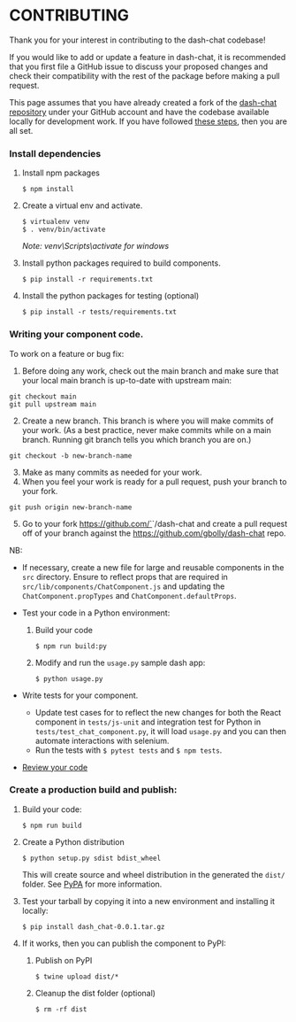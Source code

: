 # CONTRIBUTING

Thank you for your interest in contributing to the dash-chat codebase!

If you would like to add or update a feature in dash-chat, it is recommended that you first file a GitHub issue to discuss your proposed changes and check their compatibility with the rest of the package before making a pull request.

This page assumes that you have already created a fork of the [dash-chat repository](https://github.com/gbolly/dash-chat) under your GitHub account and have the codebase available locally for development work. If you have followed [these steps](#install-dependencies), then you are all set.

### Install dependencies

1. Install npm packages
    ```
    $ npm install
    ```
2. Create a virtual env and activate.
    ```
    $ virtualenv venv
    $ . venv/bin/activate
    ```
    _Note: venv\Scripts\activate for windows_

3. Install python packages required to build components.
    ```
    $ pip install -r requirements.txt
    ```
4. Install the python packages for testing (optional)
    ```
    $ pip install -r tests/requirements.txt
    ```

### Writing your component code.
To work on a feature or bug fix:
1. Before doing any work, check out the main branch and make sure that your local main branch is up-to-date with upstream main:
```
git checkout main
git pull upstream main
```
2. Create a new branch. This branch is where you will make commits of your work. (As a best practice, never make commits while on a main branch. Running git branch tells you which branch you are on.)
```
git checkout -b new-branch-name
```
3. Make as many commits as needed for your work.
4. When you feel your work is ready for a pull request, push your branch to your fork.
```
git push origin new-branch-name
```
5. Go to your fork https://github.com/`<your-github-username>`/dash-chat and create a pull request off of your branch against the https://github.com/gbolly/dash-chat repo.

NB:
- If necessary, create a new file for large and reusable components in the `src` directory. Ensure to reflect props that are required in `src/lib/components/ChatComponent.js` and updating the `ChatComponent.propTypes` and `ChatComponent.defaultProps`. 

- Test your code in a Python environment:
    1. Build your code
        ```
        $ npm run build:py
        ```
    2. Modify and run the `usage.py` sample dash app:
        ```
        $ python usage.py
        ```
- Write tests for your component.
    - Update test cases for to reflect the new changes for both the React component in `tests/js-unit` and integration test for Python in `tests/test_chat_component.py`, it will load `usage.py` and you can then automate interactions with selenium.
    - Run the tests with `$ pytest tests` and `$ npm tests`.
- [Review your code](./review_checklist.md)

### Create a production build and publish:

1. Build your code:
    ```
    $ npm run build
    ```
2. Create a Python distribution
    ```
    $ python setup.py sdist bdist_wheel
    ```
    This will create source and wheel distribution in the generated the `dist/` folder.
    See [PyPA](https://packaging.python.org/guides/distributing-packages-using-setuptools/#packaging-your-project)
    for more information.

3. Test your tarball by copying it into a new environment and installing it locally:
    ```
    $ pip install dash_chat-0.0.1.tar.gz
    ```

4. If it works, then you can publish the component to PyPI:
    1. Publish on PyPI
        ```
        $ twine upload dist/*
        ```
    2. Cleanup the dist folder (optional)
        ```
        $ rm -rf dist
        ```
